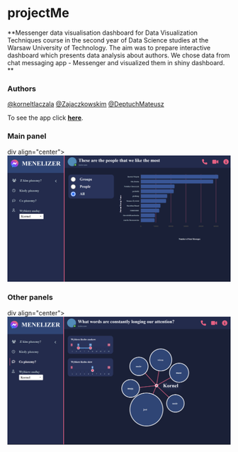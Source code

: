 # projectMe

**Messenger data visualisation dashboard for Data Visualization Techniques course in the second year of Data Science studies at the Warsaw University of Technology. The aim was to prepare interactive dashboard which presents data analysis about authors. We chose data from chat messaging app - Messenger and visualized them in shiny dashboard.
**

### Authors
[@korneltlaczala](https://github.com/korneltlaczala) [@Zajaczkowskim](https://github.com/Zajaczkowskim) [@DeptuchMateusz](https://github.com/DeptuchMateusz)

To see the app click
**[here](https://fylypo.shinyapps.io/SpotifyApp/)**.

### Main panel
div align="center">
  <img src="Visualizations/app1.png" width="600"/>
</div>

### Other panels
div align="center">
  <img src="Visualizations/app2.png" width="600"/>
</div>
